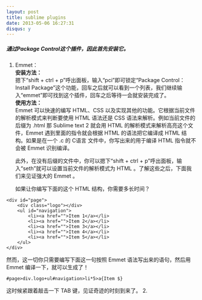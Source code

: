 ```yaml
---
layout: post
title: sublime plugins
date: 2013-05-06 16:27:31
disqus: y
---
```

##### 通过Package Control这个插件，因此首先安装它。   



1. Emmet：   
**安装方法：**   
   摁下“shift + ctrl + p”呼出面板，输入“pci”即可锁定“Package Control：Install Package”这个功能，回车之后就可以看到一个列表，我们继续输入“emmet”即可找到这个插件，回车之后等待一会就安装完成了。   
**使用方法：**   
Emmet 可以快速的编写 HTML、CSS 以及实现其他的功能。它根据当前文件的解析模式来判断要使用 HTML 语法还是 CSS 语法来解析。例如当前文件的后缀为 .html 那 Sublime text 2 就会用 HTML 的解析模式来解析高亮这个文件，Emmet 遇到里面的指令就会根据 HTML 的语法把它编译成 HTML 结构。如果是在一个 .c 的 C语言 文件中，你写出来的用于编译 HTML 指令就不会被 Emmet 识别编译。   

   此外，在没有后缀的文件中，你可以摁下“shift + ctrl + p”呼出面板，输入“seth”就可以设置当前文件的解析模式为 HTML 。了解这些之后，下面我们来见证强大的 Emmet 。

   如果让你编写下面的这个 HTML 结构，你需要多长时间？


```
<div id="page">
    <div class="logo"></div>
    <ul id="navigation">
        <li><a href="">Item 1</a></li>
        <li><a href="">Item 2</a></li>
        <li><a href="">Item 3</a></li>
        <li><a href="">Item 4</a></li>
        <li><a href="">Item 5</a></li>
    </ul>
</div>
```

然而，这一切你只需要编写下面这一句按照 Emmet 语法写出来的语句，然后用 Emmet 编译一下，就可以生成了！


```
#page>div.logo+ul#navigation>li*5>a{Item $}
```

这时候紧跟着敲击一下 TAB 键，见证奇迹的时刻到来了。
2. 




